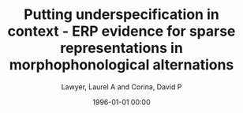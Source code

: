 ---
layout: post
title: Putting underspecification in context - ERP evidence for sparse representations in morphophonological alternations

date: 1996-01-01 00:00
author: Lawyer, Laurel A and Corina, David P
journal: Language cognition and neuroscience

year: 2018
---